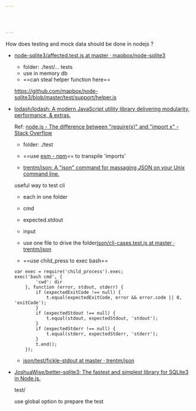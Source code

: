```yaml
---




---
```





How does testing and mock data should be done in nodejs ?

* [node-sqlite3/affected.test.js at master · mapbox/node-sqlite3](https://github.com/mapbox/node-sqlite3/blob/master/test/affected.test.js)

	* folder:  ./test/... tests
	* use in memory db 
	* ==can steal helper function here==
	
	https://github.com/mapbox/node-sqlite3/blob/master/test/support/helper.js
	
	
* [lodash/lodash: A modern JavaScript utility library delivering modularity, performance, & extras.](https://github.com/lodash/lodash)

	Ref: [node.js - The difference between "require(x)" and "import x" - Stack Overflow](https://stackoverflow.com/questions/46677752/the-difference-between-requirex-and-import-x?rq=1)
	
	
	* folder: ./test
	* ==use [esm - npm](https://www.npmjs.com/package/esm)== to transpile 'imports'

	* [trentm/json: A "json" command for massaging JSON on your Unix command line.](https://github.com/trentm/json)

	useful way to test cli
	
	* each in one folder
	* cmd
	* expected.stdout
	* input
	* use one file to drive the folder[json/cli-cases.test.js at master · trentm/json](https://github.com/trentm/json/blob/master/test/cli-cases.test.js)

		
	* ==use child_press to exec bash==
	```
	var exec = require('child_process').exec;
	exec('bash cmd', {
            'cwd': dir
        }, function (error, stdout, stderr) {
            if (expectedExitCode !== null) {
                t.equal(expectedExitCode, error && error.code || 0, 'exitCode');
            }
            if (expectedStdout !== null) {
                t.equal(stdout, expectedStdout, 'stdout');
            }
            if (expectedStderr !== null) {
                t.equal(stderr, expectedStderr, 'stderr');
            }
            t.end();
        });

	```
	
	* [json/test/fickle-stdout at master · trentm/json](https://github.com/trentm/json/tree/master/test/fickle-stdout)

* [JoshuaWise/better-sqlite3: The fastest and simplest library for SQLite3 in Node.js.](https://github.com/JoshuaWise/better-sqlite3)

	test/
	
	use global option to prepare the test


	